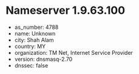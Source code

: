# Nameserver 1.9.63.100

* as_number: 4788
* name: Unknown
* city: Shah Alam
* country: MY
* organization: TM Net, Internet Service Provider
* version: dnsmasq-2.70
* dnssec: false
